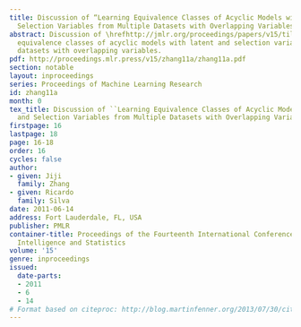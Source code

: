 ```yaml
---
title: Discussion of “Learning Equivalence Classes of Acyclic Models with Latent and
  Selection Variables from Multiple Datasets with Overlapping Variables”
abstract: Discussion of \hrefhttp://jmlr.org/proceedings/papers/v15/tillman11a.htmlLearning
  equivalence classes of acyclic models with latent and selection variables from multiple
  datasets with overlapping variables.
pdf: http://proceedings.mlr.press/v15/zhang11a/zhang11a.pdf
section: notable
layout: inproceedings
series: Proceedings of Machine Learning Research
id: zhang11a
month: 0
tex_title: Discussion of ``Learning Equivalence Classes of Acyclic Models with Latent
  and Selection Variables from Multiple Datasets with Overlapping Variables''
firstpage: 16
lastpage: 18
page: 16-18
order: 16
cycles: false
author:
- given: Jiji
  family: Zhang
- given: Ricardo
  family: Silva
date: 2011-06-14
address: Fort Lauderdale, FL, USA
publisher: PMLR
container-title: Proceedings of the Fourteenth International Conference on Artificial
  Intelligence and Statistics
volume: '15'
genre: inproceedings
issued:
  date-parts:
  - 2011
  - 6
  - 14
# Format based on citeproc: http://blog.martinfenner.org/2013/07/30/citeproc-yaml-for-bibliographies/
---
```

